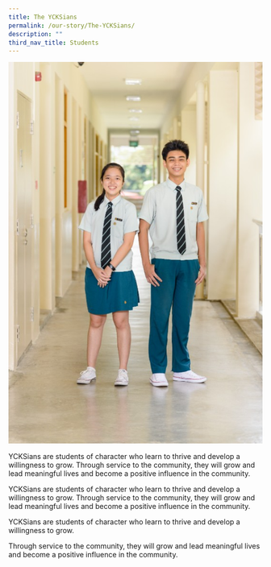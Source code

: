 ```yaml
---
title: The YCKSians
permalink: /our-story/The-YCKSians/
description: ""
third_nav_title: Students
---
```

![](/images/Our%20Story/The%20YCKSian/Y1.png)

YCKSians are students of character who learn to thrive and develop a willingness to grow. Through service to the community, they will grow and lead meaningful lives and become a positive influence in the community.

YCKSians are students of character who learn to thrive and develop a willingness to grow. Through service to the community, they will grow and lead meaningful lives and become a positive influence in the community.

YCKSians are students of character who learn to thrive and develop a willingness to grow.

Through service to the community, they will grow and lead meaningful lives and become a positive influence in the community.